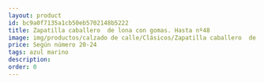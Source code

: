 ```yaml
---
layout: product
id: bc9a0f7135a1cb50eb5702148b5222
title: Zapatilla caballero  de lona con gomas. Hasta nº48
image: img/productos/calzado de calle/Clásicos/Zapatilla caballero  de lona con gomas. Hasta nº48=Según número 20-24 =azul marino.webp
price: Según número 20-24 
tags: azul marino
description: 
order: 0
---
```

